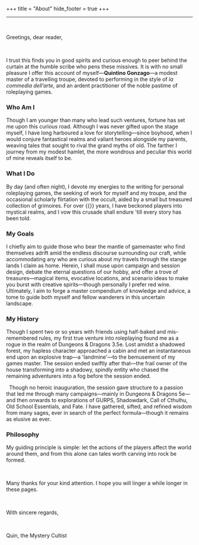 +++
title = "About"
hide_footer = true
+++

---

&nbsp;

Greetings, dear reader,

&nbsp;

I trust this finds you in good spirits and curious enough to peer behind the curtain at the humble scribe who pens these missives. It is with no small pleasure I offer this account of myself—**Quintino Gonzago**—a modest master of a travelling troupe, devoted to performing in the style of *la commedia dell’arte*, and an ardent practitioner of the noble pastime of roleplaying games.

### Who Am I
Though I am younger than many who lead such ventures, fortune has set me upon this curious road. Although I was never gifted upon the stage myself, I have long harboured a love for storytelling—since boyhood, when I would conjure fantastical realms and valiant heroes alongside my parents, weaving tales that sought to rival the grand myths of old. The farther I journey from my modest hamlet, the more wondrous and peculiar this world of mine reveals itself to be.

### What I Do
By day (and often night), I devote my energies to the writing for personal roleplaying games, the seeking of work for myself and my troupe, and the occasional scholarly flirtation with the occult, aided by a small but treasured collection of grimoires. For over {{<playingFor>}} years, I have beckoned players into mystical realms, and I vow this crusade shall endure 'till every story has been told.

### My Goals
I chiefly aim to guide those who bear the mantle of gamemaster who find themselves adrift amid the endless discourse surrounding our craft, while accommodating any who are curious about my travels through the stange lands I claim as home. Herein, I shall muse upon campaign and session design, debate the eternal questions of our hobby, and offer a trove of treasures—magical items, evocative locations, and scenario ideas to make you burst with creative spirits—though personally I prefer red wine. Ultimately, I aim to forge a master compendium of knowledge and advice, a tome to guide both myself and fellow wanderers in this uncertain landscape.

### My History
Though I spent two or so years with friends using half-baked and mis-remembered rules, my first true venture into roleplaying found me as a rogue in the realm of Dungeons & Dragons 3.5e. Lost amidst a shadowed forest, my hapless character approached a cabin and met an instantaneous end upon an explosive trap—a 'landmine'—to the bemusement of my games master. The session ended swiftly after that—the frail owner of the house transforming into a shadowy, spindly entity who chased the remaining adventurers into a fog before the session ended.

&nbsp;
Though no heroic inauguration, the session gave structure to a passion that led me through many campaigns—mainly in Dungeons & Dragons 5e—and then onwards to explorations of GURPS, Shadowdark, Call of Cthulhu, Old School Essentials, and Fate. I have gathered, sifted, and refined wisdom from many sages, ever in search of the perfect formula—though it remains as elusive as ever.

### Philosophy

My guiding principle is simple: let the actions of the players affect the world around them, and from this alone can tales worth carving into rock be formed.

&nbsp;

Many thanks for your kind attention. I hope you will linger a while longer in these pages.

&nbsp;

With sincere regards,

&nbsp;

Quin, the Mystery Cultist